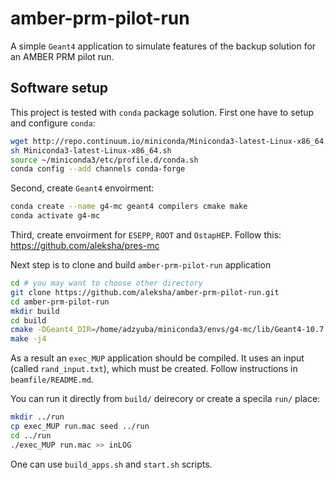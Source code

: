 # amber-prm-pilot-run

A simple `Geant4` application to simulate features of the backup solution
for an AMBER PRM pilot run.

## Software setup

This project is tested with `conda` package solution.
First one have to setup and configure `conda`:
```bash
wget http://repo.continuum.io/miniconda/Miniconda3-latest-Linux-x86_64.sh
sh Miniconda3-latest-Linux-x86_64.sh
source ~/miniconda3/etc/profile.d/conda.sh
conda config --add channels conda-forge
```

Second, create `Geant4` envoirment:
```bash
conda create --name g4-mc geant4 compilers cmake make
conda activate g4-mc
```

Third, create envoirment for `ESEPP`, `ROOT` and `OstapHEP`.
Follow this: https://github.com/aleksha/pres-mc


Next step is to clone and build `amber-prm-pilot-run` application
```bash
cd # you may want to choose other directory
git clone https://github.com/aleksha/amber-prm-pilot-run.git
cd amber-prm-pilot-run
mkdir build
cd build
cmake -DGeant4_DIR=/home/adzyuba/miniconda3/envs/g4-mc/lib/Geant4-10.7.1/ ../source
make -j4
```
As a result an `exec_MUP` application should be compiled.
It uses an input (called `rand_input.txt`), which must be created.
Follow instructions in `beamfile/README.md`.

You can run it directly from `build/` deirecory or create a specila 
`run/` place:
```bash
mkdir ../run
cp exec_MUP run.mac seed ../run
cd ../run
./exec_MUP run.mac >> inLOG
```
One can use `build_apps.sh` and `start.sh` scripts.
